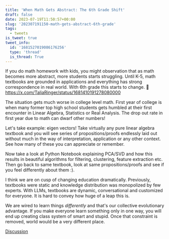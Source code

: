 ```yaml
---
title: 'When Math Gets Abstract: The 6th Grade Shift'
draft: false
date: 2023-07-19T11:50:57+00:00
slug: '202307191150-math-gets-abstract-6th-grade'
tags:
  - tweets
is_tweet: true
tweet_info:
  id: '1681527019086176256'
  type: 'thread'
  is_thread: True
---
```




If you do math homework with kids, you might observation that as math becomes more abstract, more students starts struggling. Until K-5, math textbooks are grounded in applications and everything has strong correspondence in real world. With 6th grade this starts to change. 🧵 <https://x.com/TaliaRinger/status/1681410191278080000>

The situation gets much worse in college level math. First year of college is when many former top high school students gets humbled at their first encounter in Linear Algebra, Statistics or Real Analysis. The drop out rate in first year due to math can dwarf other numbers!

Let's take example: eigen vectors! Take virtually any pure linear algebra textbook and you will see series of propositions/proofs endlessly laid out without much in the way of interpretation, application or any other context. See how many of these you can appreciate or remember.

Now take a look at Python Notebook explaining PCA/SVD and how this results in beautiful algorithms for filtering, clustering, feature extraction etc. Then go back to same textbook, look at same propositions/proofs and see if you feel differently about them :).

I think we are on cusp of changing education dramatically. Previously, textbooks were static and knowledge distribution was monopolized by few experts. With LLMs, textbooks are dynamic, conversational and customized for everyone. It is hard to convey how huge of a leap this is.

We are wired to learn things *differently* and that's our collective evolutionary advantage. If you make everyone learn something only in one way, you will end up creating class system of smart and stupid. Once that constraint is removed, world would be a very different place.

[Discussion](https://x.com/sytelus/status/1681527019086176256)
